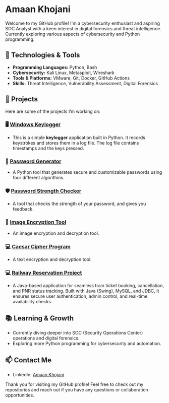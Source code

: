 # Amaan Khojani

Welcome to my GitHub profile! I'm a cybersecurity enthusiast and aspiring SOC Analyst with a keen interest in digital forensics and threat intelligence. Currently exploring various aspects of cybersecurity and Python programming.

## 🔧 Technologies & Tools

- **Programming Languages:** Python, Bash
- **Cybersecurity:** Kali Linux, Metasploit, Wireshark
- **Tools & Platforms:** VMware, Git, Docker, GitHub Actions
- **Skills:** Threat Intelligence, Vulnerability Assessment, Digital Forensics

## 💼 Projects

Here are some of the projects I’m working on:

### 🖥️ [Windows Keylogger](https://github.com/threathawk05/PRODIGY_CS_04)
- This is a simple **keylogger** application built in Python. It records keystrokes and stores them in a log file. The log file contains timestamps and the keys pressed.

### 🔑 [Password Generator](https://github.com/threathawk05/VAULT_TEC_SECURITY)
- A Python tool that generates secure and customizable passwords using four different algorithms.

### 🛡️ [Password Strength Checker](https://github.com/threathawk05/PRODIGY_CS_03)
- A tool that checks the strength of your password, and gives you feedback.

### 🔐 [Image Encryption Tool](https://github.com/threathawk05/PRODIGY_CS_02)
- An image encryption and decryption tool.

### 💻 [Caesar Cipher Program](https://github.com/threathawk05/PRODIGY_CS_01)
- A text encryption and decryption tool.

### 💻 [Railway Reservation Project](https://github.com/threathawk05/Railway-Reservation-Project)  
- A Java-based application for seamless train ticket booking, cancellation, and PNR status tracking. Built with Java (Swing), MySQL, and JDBC, it ensures secure user authentication, admin control, and real-time availability checks.
## 📚 Learning & Growth

- Currently diving deeper into SOC (Security Operations Center) operations and digital forensics.
- Exploring more Python programming for cybersecurity and automation.

## 📫 Contact Me

- LinkedIn: [Amaan Khojani](https://www.linkedin.com/in/amaan-khojani-807098255/)

Thank you for visiting my GitHub profile! Feel free to check out my repositories and reach out if you have any questions or collaboration opportunities.


<!---
threathawk05/threathawk05 is a ✨ special ✨ repository because its `README.md` (this file) appears on your GitHub profile.
You can click the Preview link to take a look at your changes.
--->
